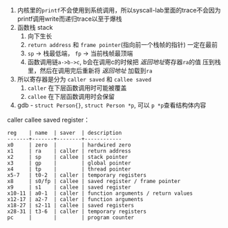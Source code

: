 
1. 内核里的`printf`不会使用到系统调用，所以syscall-lab里面的trace不会因为printf调用write而递归trace以至于爆栈
2. 函数栈 stack
   1. 向下生长
   2. `return address` 和 `frame pointer`(指向前一个栈帧的指针) 一定在最前
   3. `sp` -> 栈最低端，  `fp` -> 当前栈帧最顶端
   4. 函数调用链`a->b->c`, b会在调用c的时候把 *返回地址*寄存器`ra`的值 压到栈里，然后在调用完后重新将 *返回地址* 加载到`ra`
3. 所以寄存器是分为 `caller saved` 和 `callee saved`
   1. `caller` 在下层函数调用时可能被覆盖
   2. `callee` 在下层函数调用时会保留
4. gdb - `struct Person{}`, `struct Person *p`, 可以 `p *p`查看结构体内容


caller callee saved register：
```
reg    | name  | saver  | description
-------+-------+--------+------------
x0     | zero  |        | hardwired zero
x1     | ra    | caller | return address
x2     | sp    | callee | stack pointer
x3     | gp    |        | global pointer
x4     | tp    |        | thread pointer
x5-7   | t0-2  | caller | temporary registers
x8     | s0/fp | callee | saved register / frame pointer
x9     | s1    | callee | saved register
x10-11 | a0-1  | caller | function arguments / return values
x12-17 | a2-7  | caller | function arguments
x18-27 | s2-11 | callee | saved registers
x28-31 | t3-6  | caller | temporary registers
pc     |       |        | program counter
```